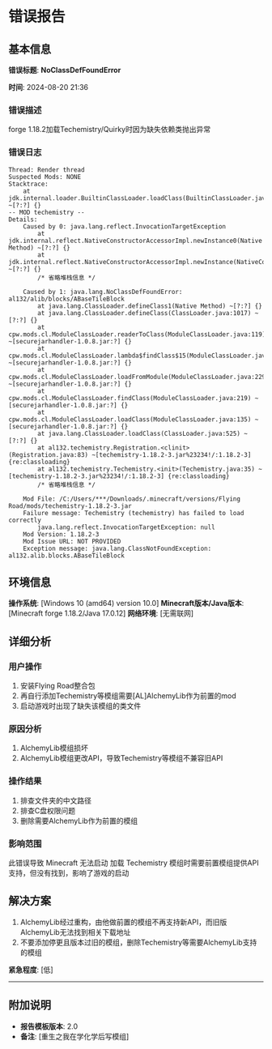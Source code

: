 # 错误报告

## 基本信息

**错误标题**: **NoClassDefFoundError**

**时间**: 2024-08-20 21:36

### 错误描述

forge 1.18.2加载Techemistry/Quirky时因为缺失依赖类抛出异常

### 错误日志

```log
Thread: Render thread
Suspected Mods: NONE
Stacktrace:
	at jdk.internal.loader.BuiltinClassLoader.loadClass(BuiltinClassLoader.java:641) ~[?:?] {}
-- MOD techemistry --
Details:
	Caused by 0: java.lang.reflect.InvocationTargetException
		at jdk.internal.reflect.NativeConstructorAccessorImpl.newInstance0(Native Method) ~[?:?] {}
		at jdk.internal.reflect.NativeConstructorAccessorImpl.newInstance(NativeConstructorAccessorImpl.java:77) ~[?:?] {}
		/* 省略堆栈信息 */

	Caused by 1: java.lang.NoClassDefFoundError: al132/alib/blocks/ABaseTileBlock
		at java.lang.ClassLoader.defineClass1(Native Method) ~[?:?] {}
		at java.lang.ClassLoader.defineClass(ClassLoader.java:1017) ~[?:?] {}
		at cpw.mods.cl.ModuleClassLoader.readerToClass(ModuleClassLoader.java:119) ~[securejarhandler-1.0.8.jar:?] {}
		at cpw.mods.cl.ModuleClassLoader.lambda$findClass$15(ModuleClassLoader.java:219) ~[securejarhandler-1.0.8.jar:?] {}
		at cpw.mods.cl.ModuleClassLoader.loadFromModule(ModuleClassLoader.java:229) ~[securejarhandler-1.0.8.jar:?] {}
		at cpw.mods.cl.ModuleClassLoader.findClass(ModuleClassLoader.java:219) ~[securejarhandler-1.0.8.jar:?] {}
		at cpw.mods.cl.ModuleClassLoader.loadClass(ModuleClassLoader.java:135) ~[securejarhandler-1.0.8.jar:?] {}
		at java.lang.ClassLoader.loadClass(ClassLoader.java:525) ~[?:?] {}
		at al132.techemistry.Registration.<clinit>(Registration.java:83) ~[techemistry-1.18.2-3.jar%23234!/:1.18.2-3] {re:classloading}
		at al132.techemistry.Techemistry.<init>(Techemistry.java:35) ~[techemistry-1.18.2-3.jar%23234!/:1.18.2-3] {re:classloading}
		/* 省略堆栈信息 */

	Mod File: /C:/Users/***/Downloads/.minecraft/versions/Flying Road/mods/techemistry-1.18.2-3.jar
	Failure message: Techemistry (techemistry) has failed to load correctly
		java.lang.reflect.InvocationTargetException: null
	Mod Version: 1.18.2-3
	Mod Issue URL: NOT PROVIDED
	Exception message: java.lang.ClassNotFoundException: al132.alib.blocks.ABaseTileBlock
```
## 环境信息

**操作系统**: [Windows 10 (amd64) version 10.0]
**Minecraft版本/Java版本**: [Minecraft forge 1.18.2/Java 17.0.12]
**网络环境**: [无需联网]

## 详细分析

### 用户操作
1. 安装Flying Road整合包
2. 再自行添加Techemistry等模组需要[AL]AlchemyLib作为前置的mod
3. 启动游戏时出现了缺失该模组的类文件

### 原因分析
1. AlchemyLib模组损坏
2. AlchemyLib模组更改API，导致Techemistry等模组不兼容旧API

### 操作结果
1. 排查文件夹的中文路径
2. 排查C盘权限问题
3. 删除需要AlchemyLib作为前置的模组

### 影响范围
此错误导致 Minecraft 无法启动 加载 Techemistry 模组时需要前置模组提供API支持，但没有找到，影响了游戏的启动


## 解决方案

1. AlchemyLib经过重构，由他做前置的模组不再支持新API，而旧版AlchemyLib无法找到相关下载地址
2. 不要添加停更且版本过旧的模组，删除Techemistry等需要AlchemyLib支持的模组

**紧急程度**: [低]

---

## 附加说明

- **报告模板版本**: 2.0
- **备注**: [重生之我在学化学后写模组]
